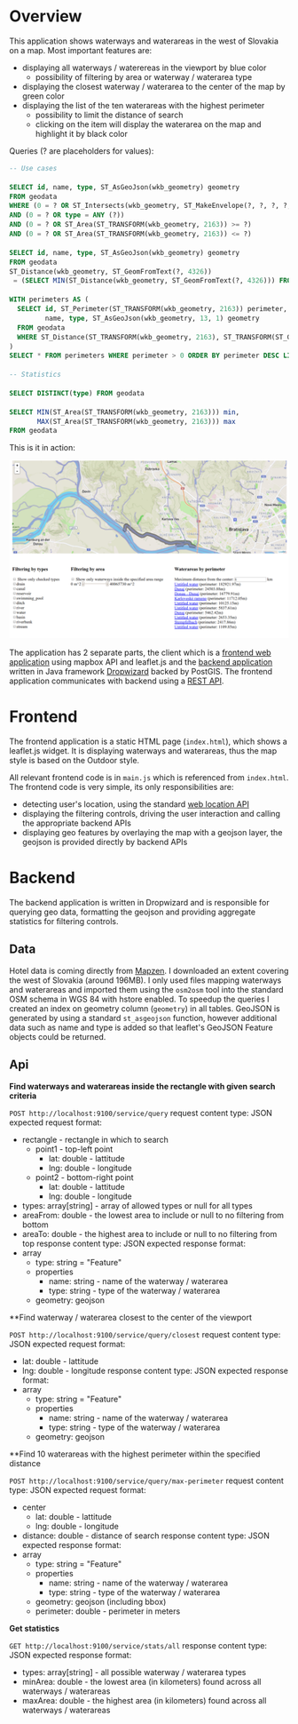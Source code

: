 # Overview

This application shows waterways and waterareas in the west of Slovakia on a map. Most important features are:
* displaying all waterways / waterereas in the viewport by blue color
  * possibility of filtering by area or waterway / waterarea type
* displaying the closest waterway / waterarea to the center of the map by green color
* displaying the list of the ten waterareas with the highest perimeter
  * possibility to limit the distance of search
  * clicking on the item will display the waterarea on the map and highlight it by black color

Queries (? are placeholders for values):
```sql
-- Use cases

SELECT id, name, type, ST_AsGeoJson(wkb_geometry) geometry
FROM geodata
WHERE (0 = ? OR ST_Intersects(wkb_geometry, ST_MakeEnvelope(?, ?, ?, ?, 4326)))
AND (0 = ? OR type = ANY (?))
AND (0 = ? OR ST_Area(ST_TRANSFORM(wkb_geometry, 2163)) >= ?)
AND (0 = ? OR ST_Area(ST_TRANSFORM(wkb_geometry, 2163)) <= ?)

SELECT id, name, type, ST_AsGeoJson(wkb_geometry) geometry
FROM geodata
ST_Distance(wkb_geometry, ST_GeomFromText(?, 4326))
 = (SELECT MIN(ST_Distance(wkb_geometry, ST_GeomFromText(?, 4326))) FROM geodata)
 
WITH perimeters AS (
  SELECT id, ST_Perimeter(ST_TRANSFORM(wkb_geometry, 2163)) perimeter,
         name, type, ST_AsGeoJson(wkb_geometry, 13, 1) geometry
  FROM geodata
  WHERE ST_Distance(ST_TRANSFORM(wkb_geometry, 2163), ST_TRANSFORM(ST_GeomFromText(?, 4326), 2163)) / 1000 <= ?
)
SELECT * FROM perimeters WHERE perimeter > 0 ORDER BY perimeter DESC LIMIT 10

-- Statistics

SELECT DISTINCT(type) FROM geodata

SELECT MIN(ST_Area(ST_TRANSFORM(wkb_geometry, 2163))) min,
       MAX(ST_Area(ST_TRANSFORM(wkb_geometry, 2163))) max
FROM geodata

```

This is it in action:

![Screenshot](screenshot.png)

The application has 2 separate parts, the client which is a [frontend web application](#frontend)
using mapbox API and leaflet.js and the [backend application](#backend) written in Java framework
[Dropwizard](http://www.dropwizard.io/0.9.0/docs/) backed by PostGIS.
The frontend application communicates with backend using a [REST API](#api).

# Frontend

The frontend application is a static HTML page (`index.html`), which shows a leaflet.js widget.
It is displaying waterways and waterareas, thus the map style is based on the Outdoor style.

All relevant frontend code is in `main.js` which is referenced from `index.html`.
The frontend code is very simple, its only responsibilities are:
- detecting user's location, using the standard [web location API](https://developer.mozilla.org/en-US/docs/Web/API/Geolocation/Using_geolocation)
- displaying the filtering controls, driving the user interaction and calling the appropriate backend APIs
- displaying geo features by overlaying the map with a geojson layer, the geojson is provided directly by backend APIs

# Backend

The backend application is written in Dropwizard and is responsible for querying geo data,
formatting the geojson and providing aggregate statistics for filtering controls.

## Data

Hotel data is coming directly from [Mapzen](https://mapzen.com/data/metro-extracts).
I downloaded an extent covering the west of Slovakia (around 196MB). I only used files mapping waterways and waterareas
and imported them using the `osm2osm` tool into the standard OSM schema in WGS 84 with hstore enabled.
To speedup the queries I created an index on geometry column (`geometry`) in all tables.
GeoJSON is generated by using a standard `st_asgeojson` function, however additional data such as name and type is
added so that leaflet's GeoJSON Feature objects could be returned.

## Api

**Find waterways and waterareas inside the rectangle with given search criteria**

`POST http://localhost:9100/service/query`
request content type: JSON
expected request format:
* rectangle - rectangle in which to search
  * point1 - top-left point
    * lat: double - lattitude
    * lng: double - longitude
  * point2 - bottom-right point
    * lat: double - lattitude
    * lng: double - longitude
* types: array[string] - array of allowed types or null for all types
* areaFrom: double - the lowest area to include or null to no filtering from bottom
* areaTo: double - the highest area to include or null to no filtering from top
response content type: JSON
expected response format:
* array
  * type: string = "Feature"
  * properties
    * name: string - name of the waterway / waterarea
    * type: string - type of the waterway / waterarea
  * geometry: geojson

**Find waterway / waterarea closest to the center of the viewport

`POST http://localhost:9100/service/query/closest`
request content type: JSON
expected request format:
* lat: double - lattitude
* lng: double - longitude
response content type: JSON
expected response format:
* array
  * type: string = "Feature"
  * properties
    * name: string - name of the waterway / waterarea
    * type: string - type of the waterway / waterarea
  * geometry: geojson

**Find 10 waterareas with the highest perimeter within the specified distance

`POST http://localhost:9100/service/query/max-perimeter`
request content type: JSON
expected request format:
* center
  * lat: double - lattitude
  * lng: double - longitude
* distance: double - distance of search
response content type: JSON
expected response format:
* array
  * type: string = "Feature"
  * properties
    * name: string - name of the waterway / waterarea
    * type: string - type of the waterway / waterarea
  * geometry: geojson (including bbox)
  * perimeter: double - perimeter in meters

**Get statistics**

`GET http://localhost:9100/service/stats/all`
response content type: JSON
expected response format:
* types: array[string] - all possible waterway / waterarea types
* minArea: double - the lowest area (in kilometers) found across all waterways / waterareas
* maxArea: double - the highest area (in kilometers) found across all waterways / waterareas
